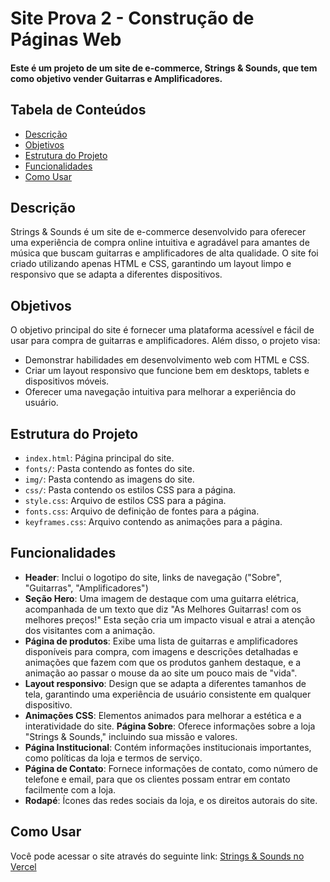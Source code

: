 # Site Prova 2 - Construção de Páginas Web

#### Este é um projeto de um site de e-commerce, Strings & Sounds, que tem como objetivo vender Guitarras e Amplificadores.

## Tabela de Conteúdos
- [Descrição](#descrição)
- [Objetivos](#objetivos)
- [Estrutura do Projeto](#estrutura-do-projeto)
- [Funcionalidades](#funcionalidades)
- [Como Usar](#como-usar)

## Descrição
Strings & Sounds é um site de e-commerce desenvolvido para oferecer uma experiência de compra online intuitiva e agradável para amantes de música que buscam guitarras e amplificadores de alta qualidade. O site foi criado utilizando apenas HTML e CSS, garantindo um layout limpo e responsivo que se adapta a diferentes dispositivos.

## Objetivos
O objetivo principal do site é fornecer uma plataforma acessível e fácil de usar para compra de guitarras e amplificadores. Além disso, o projeto visa:
- Demonstrar habilidades em desenvolvimento web com HTML e CSS.
- Criar um layout responsivo que funcione bem em desktops, tablets e dispositivos móveis.
- Oferecer uma navegação intuitiva para melhorar a experiência do usuário.

## Estrutura do Projeto
- `index.html`: Página principal do site.
- `fonts/`: Pasta contendo as fontes do site.
- `img/`: Pasta contendo as imagens do site.
- `css/`: Pasta contendo os estilos CSS para a página.
- `style.css`: Arquivo de estilos CSS para a página.
- `fonts.css`: Arquivo de definição de fontes para a página.
- `keyframes.css`: Arquivo contendo as animações para a página.

## Funcionalidades
- **Header**: Inclui o logotipo do site, links de navegação ("Sobre", "Guitarras", "Amplificadores")
- **Seção Hero**: Uma imagem de destaque com uma guitarra elétrica, acompanhada de um texto que diz "As Melhores 
Guitarras! com os melhores preços!" Esta seção cria um impacto visual e atrai a atenção dos visitantes com a animação.
- **Página de produtos**: Exibe uma lista de guitarras e amplificadores disponíveis para compra, com imagens e descrições detalhadas e animações que fazem com que os produtos ganhem destaque, e a animação ao passar o mouse da ao site um pouco mais de "vida".
- **Layout responsivo**: Design que se adapta a diferentes tamanhos de tela, garantindo uma experiência de usuário consistente em qualquer dispositivo.
- **Animações CSS**: Elementos animados para melhorar a estética e a interatividade do site.
 **Página Sobre**: Oferece informações sobre a loja "Strings & Sounds," incluindo sua missão e valores.
- **Página Institucional**: Contém informações institucionais importantes, como políticas da loja e termos de serviço.
- **Página de Contato**: Fornece informações de contato, como número de telefone e email, para que os clientes possam entrar em contato facilmente com a loja.
- **Rodapé**: Ícones das redes sociais da loja, e os direitos autorais do site.
## Como Usar
Você pode acessar o site através do seguinte link: [Strings & Sounds no Vercel](https://tsi-prova2.vercel.app/)